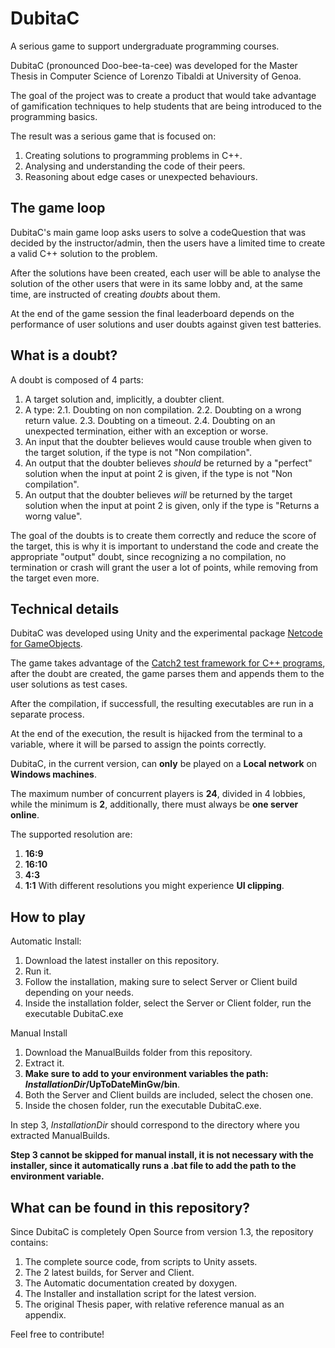 # DubitaC
  A serious game to support undergraduate programming courses.
  
  DubitaC (pronounced Doo-bee-ta-cee) was developed for the Master Thesis in Computer Science of Lorenzo Tibaldi at University of Genoa.
  
  The goal of the project was to create a product that would take advantage of gamification techniques to help students that are being introduced to the programming basics.
  
  The result was a serious game that is focused on:
  1. Creating solutions to programming problems in C++.
  2. Analysing and understanding the code of their peers.
  3. Reasoning about edge cases or unexpected behaviours.

## The game loop ##
DubitaC's main game loop asks users to solve a codeQuestion that was decided by the instructor/admin, then the users have a limited time to create a valid C++ solution to the problem.

After the solutions have been created, each user will be able to analyse the solution of the other users that were in its same lobby and, at the same time, are instructed of creating *doubts* about them.

At the end of the game session the final leaderboard depends on the performance of user solutions and user doubts against given test batteries.


## What is a doubt? ##
A doubt is composed of 4 parts:
1. A target solution and, implicitly, a doubter client.
2. A type:
	2.1. Doubting on non compilation.
	2.2. Doubting on a wrong return value.
	2.3. Doubting on a timeout.
	2.4. Doubting on an unexpected termination, either with an exception or worse.
3. An input that the doubter believes would cause trouble when given to the target solution, if the type is not "Non compilation".
4. An output that the doubter believes *should* be returned by a "perfect" solution when the input at point 2 is given, if the type is not "Non compilation".
5. An output that the doubter believes *will* be returned by the target solution when the input at point 2 is given, only if the type is "Returns a worng value".


The goal of the doubts is to create them correctly and reduce the score of the target, this is why it is important to understand the code and create the appropriate "output" doubt, since recognizing a no compilation, no termination or crash will grant the user a lot of points, while removing from the target even more.

## Technical details ##
DubitaC was developed using Unity and the experimental package [Netcode for GameObjects](https://github.com/Unity-Technologies/com.unity.netcode.gameobjects).

The game takes advantage of the [Catch2 test framework for C++ programs](https://github.com/catchorg/Catch2), after the doubt are created, the game parses them and appends them to the user solutions as test cases.

After the compilation, if successfull, the resulting executables are run in a separate process.

At the end of the execution, the result is hijacked from the terminal to a variable, where it will be parsed to assign the points correctly.

DubitaC, in the current version, can **only** be played on a **Local network** on **Windows machines**.

The maximum number of concurrent players is **24**, divided in 4 lobbies, while the minimum is **2**, additionally, there must always be **one server online**.

The supported resolution are:
1. **16:9**
2. **16:10**
3. **4:3**
4. **1:1**
With different resolutions you might experience **UI clipping**.

## How to play ##
Automatic Install:
1. Download the latest installer on this repository.
2. Run it.
3. Follow the installation, making sure to select Server or Client build depending on your needs.
4. Inside the installation folder, select the Server or Client folder, run the executable DubitaC.exe


Manual Install
1. Download the ManualBuilds folder from this repository.
2. Extract it.
3. **Make sure to add to your environment variables the path: $InstallationDir$/UpToDateMinGw/bin**.
4. Both the Server and Client builds are included, select the chosen one.
5. Inside the chosen folder, run the executable DubitaC.exe.

In step 3, $InstallationDir$ should correspond to the directory where you extracted ManualBuilds.

**Step 3 cannot be skipped for manual install, it is not necessary with the installer, since it automatically runs a .bat file to add the path to the environment variable.**

## What can be found in this repository? ##
Since DubitaC is completely Open Source from version 1.3, the repository contains:
1. The complete source code, from scripts to Unity assets.
2. The 2 latest builds, for Server and Client.
3. The Automatic documentation created by doxygen.
4. The Installer and installation script for the latest version.
5. The original Thesis paper, with relative reference manual as an appendix.

Feel free to contribute!